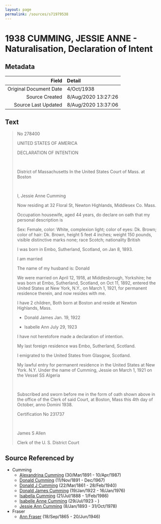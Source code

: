 ```yaml
---
layout: page
permalink: /sources/s71979538
---
```


# 1938 CUMMING, JESSIE ANNE - Naturalisation, Declaration of Intent

## Metadata

Field | Detail
---:|:---
Original Document Date | 4/Oct/1938
Source Created | 8/Aug/2020 13:27:26
Source Last Updated | 8/Aug/2020 13:37:06

## Text

> No 278400
>
> UNITED STATES OF AMERICA
>
> DECLARATION OF INTENTION
>
> <br/>
>
> District of Massachusetts In the United States Court of Mass. at Boston
>
> <br/>
>
> I, Jessie Anne Cumming
>
> Now residing at 32 Floral St, Newton Highlands, Middlesex Co. Mass.
>
> Occupation housewife, aged 44 years, do declare on oath that my personal description is
>
> Sex: Female, color: White, complexion light; color of eyes: Dk. Brown; color of hair: Dk. Brown, height 5 feet 4 inches; weight 150 pounds, visible distinctive marks none; race Scotch; nationality British
>
> I was born in Embo, Sutherland, Scotland, on Jan 8, 1893.
>
> I am married
>
> The name of my husband is: Donald
>
> We were married on April 12, 1918, at Middlesbrough, Yorkshire; he was born at Embo, Sutherland, Scotland, on Oct 11, 1892, entered the United States at New York, N.Y., on March 1, 1921, for permanent residence therein, and now resides with me.
>
> I have 2 children, Both born at Boston and reside at Newton Highlands, Mass.
>
> * Donald James Jan. 19, 1922
>
> * Isabelle Ann July 29, 1923
>
> I have not heretofore made a declaration of intention.
>
> My last foreign residence was Embo, Sutherland, Scotland.
>
> I emigrated to the United States from Glasgow, Scotland.
>
> My lawful entry for permanent residence in the United States at New York. N.Y. Under the name of Cumming, Jessie on March 1, 1921 on the Vessel SS Algeria
>
> <br/>
>
> Subscribed and sworn before me in the form of oath shown above in the office of the Clerk of said Court, at Boston, Mass this 4th day of October, anno Domini 1938.
>
> Certification No 231737
>
> <br/>
>
> James S Allen
>
> Clerk of the U. S. District Court
>

## Source Referenced by

* Cumming
  * [Alexandrina Cumming](../people/@57186713@-alexandrina-cumming-b1891-3-30-d1987-4-10.md) (30/Mar/1891 - 10/Apr/1987)
  * [Donald Cumming](../people/@11846578@-donald-cumming-b1891-11-11-d1967-12.md) (11/Nov/1891 - Dec/1967)
  * [Donald J Cumming](../people/@20465544@-donald-j-cumming-b1861-3-22-d1940-2-28.md) (22/Mar/1861 - 28/Feb/1940)
  * [Donald James Cumming](../people/@42110198@-donald-james-cumming-b1922-1-19-d1976-1-16.md) (19/Jan/1922 - 16/Jan/1976)
  * [Isabella Cumming](../people/@84684994@-isabella-cumming-b1888-7-21-d1986-2-1.md) (21/Jul/1888 - 1/Feb/1986)
  * [Isabelle Anne Cumming](../people/@44164031@-isabelle-anne-cumming-b1923-7-29-d.md) (29/Jul/1923 - )
  * [Jessie Ann Cumming](../people/@66222886@-jessie-ann-cumming-b1893-1-8-d1978-10-31.md) (8/Jan/1893 - 31/Oct/1978)
* Fraser
  * [Ann Fraser](../people/@70425788@-ann-fraser-b1865-9-18-d1946-6-20.md) (18/Sep/1865 - 20/Jun/1946)
